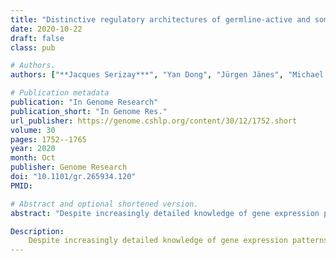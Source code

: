 ```yaml
---
title: "Distinctive regulatory architectures of germline-active and somatic genes in *C. elegans*"
date: 2020-10-22
draft: false
class: pub

# Authors. 
authors: ["**Jacques Serizay***", "Yan Dong", "Jürgen Jänes", "Michael Chesney", "Chiara Cerrato", "Julie Ahringer"]

# Publication metadata
publication: "In Genome Research"
publication_short: "In Genome Res."
url_publisher: https://genome.cshlp.org/content/30/12/1752.short
volume: 30
pages: 1752--1765
year: 2020
month: Oct
publisher: Genome Research
doi: "10.1101/gr.265934.120"
PMID: 

# Abstract and optional shortened version.
abstract: "Despite increasingly detailed knowledge of gene expression patterns, the regulatory architectures that drive them are not well understood. To address this, we compared transcriptional and regulatory element activities across five adult tissues of C. elegans, covering ∼90% of cells, and defined regulatory grammars associated with ubiquitous, germline and somatic tissue-specific gene expression patterns. We find architectural features that distinguish two major promoter types. Germline-specific and ubiquitously-active promoters have well positioned +1 and −1 nucleosomes associated with a periodic 10-bp WW signal. Somatic tissue-specific promoters lack these features, have wider nucleosome depleted regions, and are more enriched for core promoter elements, which surprisingly differ between tissues. A 10-bp periodic WW signal is also associated with +1 nucleosomes of ubiquitous promoters in fly and zebrafish but is not detected in mouse and human. Our results demonstrate fundamental differences in regulatory architectures of germline-active and somatic tissue-specific genes and provide a key resource for future studies."

Description:
    Despite increasingly detailed knowledge of gene expression patterns, the regulatory architectures that drive them are not well understood. To address this, we compared transcriptional and regulatory element activities across five adult tissues of C. elegans, covering ∼90% of cells, and defined regulatory grammars associated with ubiquitous, germline and somatic tissue-specific gene expression patterns. We find architectural features...
---
```

